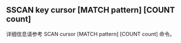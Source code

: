 ## SSCAN key cursor [MATCH pattern] [COUNT count]

详细信息请参考 SCAN cursor [MATCH pattern] [COUNT count] 命令。

